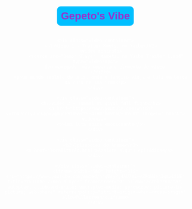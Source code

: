 <!DOCTYPE html>
<html lang="pt-BR">
<head>
    <meta charset="UTF-8">
    <meta name="viewport" content="width=device-width, initial-scale=1.0">
    <title>Gepeto's Vibe</title>
    <style>
        body {
            background: url('noite.jpeg') no-repeat center fixed;
            background-size: cover;
            text-align: center;
            font-family: Arial, sans-serif;
            color: white;
        }
        h1 {
            color: darkorchid;
            background-color: deepskyblue;
            padding: 10px;
            border-radius: 10px;
            display: inline-block;
        }
        .video-container {
            margin: 20px auto;
            width: 60%;
            background: rgba(0, 0, 0, 0.5);
            padding: 15px;
            border-radius: 10px;
        }
        video {
            width: 100%;
            border-radius: 5px;
        }
        iframe{
            margin: 10px auto;
            background: rgba(0, 0, 0, 0.5);
            padding: 15px;
            width: 40%;
            border-radius: 10px;
        }
        a:hover {
            color:red;
        }
        a:active {
            color:cadetblue
        }
    </style>
</head>
<body>
    <h1>Gepeto's Vibe</h1>
    
    <div class="video-container">
        <h2>Video 1 - Trailer Kmetsu no Yaiba</h2>
        <video controls>
            <source src="Demon Slayer_ Kimetsu no Yaiba Trailer 1.mp4" type="video/mp4">
            Seu navegador não suporta o elemento de vídeo.
        </video>
        <p>um mundo repleto de onis, onde o tangiro viaja e luta em busca da cura de sua irmâ</p>
    </div>
    
    <div class="video-container">
        <h2>Video 2 - sanemi vs giyui full fight</h2>
        <a href="https://www.youtube.com/watch?v=tbNDqrfy75c&pp=ygUQdG9taW9rYSB4IHNhbmVtaQ%3D%3D" target="_blank"> vídeo</a> 
        <p>Uma luta epica emocionante</p>
    </div>

    <div class="video-container">
        <h2>Epissodios do Anime</h2>
       <a href="localizaçâo.html">Assista alguns episódios</a>
    </div>

    </div class="video-container">
    <iframe width="560" height="315" src="https://www.youtube.com/embed/hngUsyPy4AU?si=vZRoWden3qmwi2bE" title="YouTube video player" frameborder="0" allow="accelerometer; autoplay; clipboard-write; encrypted-media; gyroscope; picture-in-picture; web-share" referrerpolicy="strict-origin-when-cross-origin" allowfullscreen></iframe>
    </div>

</body>
</html>


